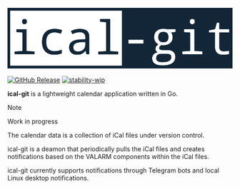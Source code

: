 <p align="center"><img alt="go-srs" src="logo.png"/></p>

[![GitHub Release](https://img.shields.io/badge/built_with-Go-00ADD8.svg?style=flat)]() 
[![stability-wip](https://img.shields.io/badge/stability-WIP-f4d03f.svg?style=flat)]()

**ical-git** is a lightweight calendar application written in Go. 

> [!NOTE]  
> Work in progress
 
The calendar data is a collection of iCal files under version control. 

ical-git is a deamon that periodically pulls the iCal files and creates notifications based on the VALARM components within the iCal files. 

ical-git currently supports notifications through Telegram bots and local Linux desktop notifications.


